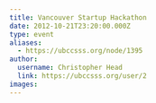 ```yaml
---
title: Vancouver Startup Hackathon 
date: 2012-10-21T23:20:00.000Z
type: event
aliases:
  - https://ubccsss.org/node/1395
author:
  username: Christopher Head
  link: https://ubccsss.org/user/2
images:
---
```



